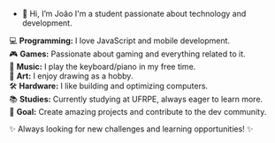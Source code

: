 - 👋 Hi, I’m João I'm a student passionate about technology and development.

💻 **Programming:** I love JavaScript and mobile development.  
🎮 **Games:** Passionate about gaming and everything related to it.  
🎹 **Music:** I play the keyboard/piano in my free time.  
🎨 **Art:** I enjoy drawing as a hobby.  
🛠️ **Hardware:** I like building and optimizing computers.  
📚 **Studies:** Currently studying at UFRPE, always eager to learn more.  
🚀 **Goal:** Create amazing projects and contribute to the dev community.  

✨ Always looking for new challenges and learning opportunities! ✨

<!---
MatchMellow/MatchMellow is a ✨ special ✨ repository because its `README.md` (this file) appears on your GitHub profile.
You can click the Preview link to take a look at your changes.
--->
